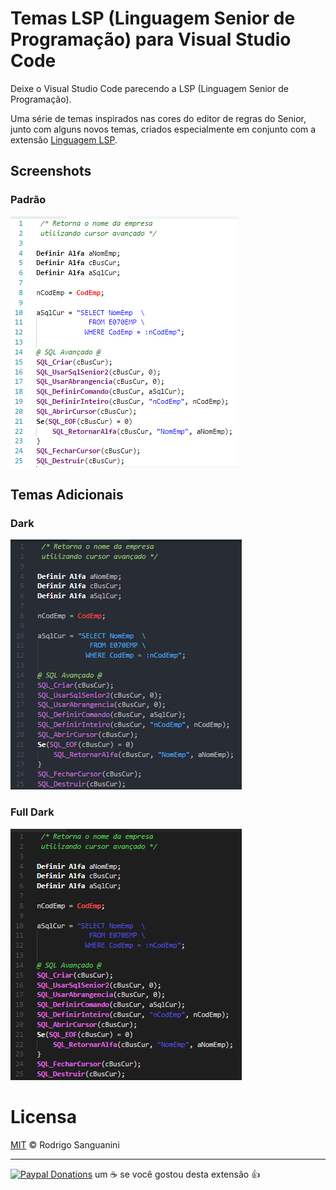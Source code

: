 # Temas LSP (Linguagem Senior de Programação) para Visual Studio Code

Deixe o Visual Studio Code parecendo a LSP (Linguagem Senior de Programação).

Uma série de temas inspirados nas cores do editor de regras do Senior, junto com alguns novos temas, criados especialmente em conjunto com a extensão [Linguagem LSP](https://marketplace.visualstudio.com/items?itemName=Killer.lsp).

## Screenshots

### Padrão

![Default](https://github.com/rodrigokiller/vscode-lsp-themes/raw/master/images/lsp-themes-default.png)

## Temas Adicionais

### Dark

![Default](https://github.com/rodrigokiller/vscode-lsp-themes/raw/master/images/lsp-themes-dark.png)

### Full Dark

![Default](https://github.com/rodrigokiller/vscode-lsp-themes/raw/master/images/lsp-themes-fulldark.png)

# Licensa

[MIT](https://github.com/rodrigokiller/vscode-lsp-themes/blob/master/LICENSE.md) &copy; Rodrigo Sanguanini

---

[![Paypal Donations](https://www.paypalobjects.com/pt_BR/BR/i/btn/btn_donateCC_LG.gif)](https://www.paypal.com/cgi-bin/webscr?cmd=_s-xclick&hosted_button_id=CYVJWACMHLZZ4) um :coffee: se você gostou desta extensão :thumbsup: